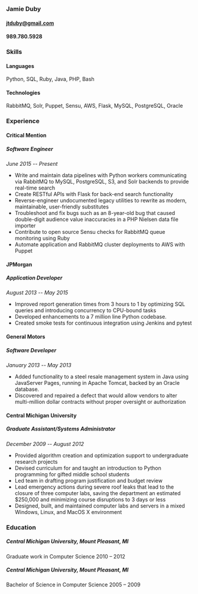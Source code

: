 ### Jamie Duby
#### jtduby@gmail.com
#### 989.780.5928

### Skills
#### Languages
Python, SQL, Ruby, Java, PHP, Bash
#### Technologies
RabbitMQ, Solr, Puppet, Sensu, AWS, Flask, MySQL, PostgreSQL, Oracle

### Experience

#### Critical Mention
##### Software Engineer
_June 2015 -- Present_
* Write and maintain data pipelines with Python workers communicating via RabbitMQ to MySQL, PostgreSQL, S3, and Solr backends to provide real-time search
* Create RESTful APIs with Flask for back-end search functionality
* Reverse-engineer undocumented legacy utilities to rewrite as modern, maintainable, user-friendly substitutes
* Troubleshoot and fix bugs such as an 8-year-old bug that caused double-digit audience value inaccuracies in a PHP Nielsen data file importer
* Contribute to open source Sensu checks for RabbitMQ queue monitoring using Ruby
* Automate application and RabbitMQ cluster deployments to AWS with Puppet

#### JPMorgan
##### Application Developer
_August 2013 -- May 2015_
* Improved report generation times from 3 hours to 1 by optimizing SQL queries and introducing concurrency to CPU-bound tasks
* Developed enhancements to a 7 million line Python codebase.
* Created smoke tests for continuous integration using Jenkins and pytest

#### General Motors
##### Software Developer
_January 2013 -- May 2013_
* Added functionality to a steel resale management system in Java using JavaServer Pages, running in Apache Tomcat, backed by an Oracle database.
* Discovered and repaired a defect that would allow vendors to alter multi-million dollar contracts without proper oversight or authorization

#### Central Michigan University
##### Graduate Assistant/Systems Administrator
_December 2009 -- August 2012_
* Provided algorithm creation and optimization support to undergraduate research projects
* Devised curriculum for and taught an introduction to Python programming for gifted middle school students
* Led team in drafting program justification and budget review
* Lead emergency actions during severe roof leaks that lead to the closure of three computer labs, saving the department an estimated $250,000 and minimizing course disruptions to 3 days or less
* Designed, built, and maintained computer labs and servers in a mixed Windows, Linux, and MacOS X environment

### Education
##### Central Michigan University, Mount Pleasant, MI
Graduate work in Computer Science 2010 – 2012
##### Central Michigan University, Mount Pleasant, MI
Bachelor of Science in Computer Science 2005 – 2009
